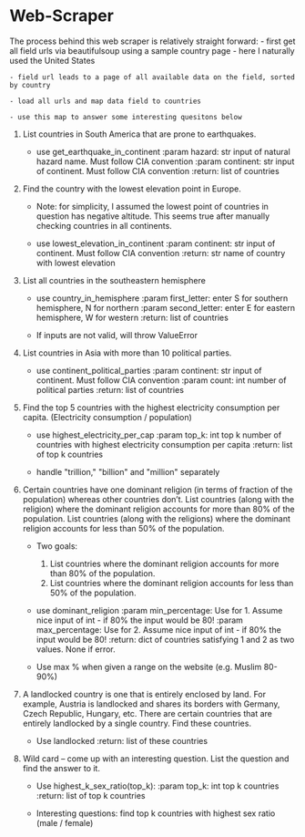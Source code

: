 # Web-Scraper


The process behind this web scraper is relatively straight forward:
	- first get all field urls via beautifulsoup using a sample country page
		- here I naturally used the United States

	- field url leads to a page of all available data on the field, sorted by country

	- load all urls and map data field to countries

	- use this map to answer some interesting quesitons below

1. List countries in South America that are prone to earthquakes.
	- use get_earthquake_in_continent
	    :param hazard: str input of natural hazard name. Must follow CIA convention
	    :param continent: str input of continent. Must follow CIA convention
	    :return: list of countries

2. Find the country with the lowest elevation point in Europe.
	- Note: for simplicity, I assumed the lowest point of countries in question has negative altitude. This seems true after manually checking countries in all continents.

	- use lowest_elevation_in_continent
    	:param continent: str input of continent. Must follow CIA convention
    	:return: str name of country with lowest elevation

3. List all countries in the southeastern hemisphere
	- use country_in_hemisphere
	    :param first_letter: enter S for southern hemisphere, N for northern
    	:param second_letter: enter E for eastern hemisphere, W for western
    	:return: list of countries

    - If inputs are not valid, will throw ValueError

4. List countries in Asia with more than 10 political parties.
	- use continent_political_parties
	    :param continent: str input of continent. Must follow CIA convention
    	:param count: int number of political parties
    	:return: list of countries

5. Find the top 5 countries with the highest electricity consumption per capita. (Electricity consumption / population)
	- use highest_electricity_per_cap
	    :param top_k: int top k number of countries with highest electricity consumption per capita
    	:return: list of top k countries

    - handle "trillion," "billion" and "million" separately

6. Certain countries have one dominant religion (in terms of fraction of the population) whereas other countries don’t. List countries (along with the religion) where the dominant religion accounts for more than 80% of the population. List countries (along with the religions) where the dominant religion accounts for less than 50% of the population.
	- Two goals:
		1. List countries where the dominant religion accounts for more than 80% of the population.
    	2. List countries where the dominant religion accounts for less than 50% of the population.

	- use dominant_religion
	    :param min_percentage: Use for 1. Assume nice input of int - if 80% the input would be 80!
    	:param max_percentage: Use for 2. Assume nice input of int - if 80% the input would be 80!
    	:return: dict of countries satisfying 1 and 2 as two values. None if error.

	- Use max % when given a range on the website (e.g. Muslim 80-90%)

7. A landlocked country is one that is entirely enclosed by land. For example, Austria is landlocked and shares its borders with Germany, Czech Republic, Hungary, etc. There are certain countries that are entirely landlocked by a single country. Find these countries.
    - Use landlocked
    	:return: list of these countries

8. Wild card – come up with an interesting question. List the question and find the answer to it.
	- Use highest_k_sex_ratio(top_k):
     	:param top_k: int top k countries
   		:return: list of top k countries

   	- Interesting questions: find top k countries with highest sex ratio (male / female)





